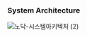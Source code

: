 
### System Architecture
![노닥-시스템아키텍처 (2)](https://github.com/nodak-v2/Nodak-Server/assets/56336436/ef3135e7-8143-449a-9782-59b91eb099f4)
